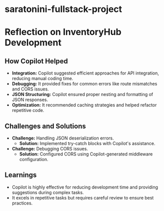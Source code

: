 # saratonini-fullstack-project

# Reflection on InventoryHub Development

## How Copilot Helped
- **Integration:** Copilot suggested efficient approaches for API integration, reducing manual coding time.
- **Debugging:** It provided fixes for common errors like route mismatches and CORS issues.
- **JSON Structuring:** Copilot ensured proper nesting and formatting of JSON responses.
- **Optimization:** It recommended caching strategies and helped refactor repetitive code.

## Challenges and Solutions
- **Challenge:** Handling JSON deserialization errors.
  - **Solution:** Implemented try-catch blocks with Copilot's assistance.
- **Challenge:** Debugging CORS issues.
  - **Solution:** Configured CORS using Copilot-generated middleware configuration.

## Learnings
- Copilot is highly effective for reducing development time and providing suggestions during complex tasks.
- It excels in repetitive tasks but requires careful review to ensure best practices.
